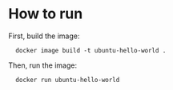 # How to run

First, build the image:

```
  docker image build -t ubuntu-hello-world .
```

Then, run the image:

```
  docker run ubuntu-hello-world
```